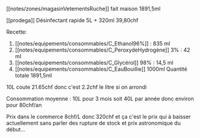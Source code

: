 [[notes/zones/magasinVetementsRuche]] fait maison 1891,5ml

[[prodega]] Désinfectant rapide 5L + 320ml 39,80chf 

Recette:
1. [[notes/equipements/consommables/C_Ethanol96%]] : 835 ml
2. [[notes/equipements/consommables/C_PeroxydeHydrogène]] 3% : 42 ml
3. [[notes/equipements/consommables/C_Glycérol]] 98% : 14,5 ml 
4. [[notes/equipements/consommables/C_EauBouillie]] 1000ml
Quantité totale 1891,5ml

10L coute 21.65chf donc c'est 2.2chf le litre si on arrondi

Consommation moyenne : 10L pour 3 mois soit 40L par année donc environ pour 80chf/an 

Prix dans le commerce 8chf/L donc 320chf et ça c'est le prix qui à baisser actuellement sans parler des rupture de stock et prix astronomique du début...